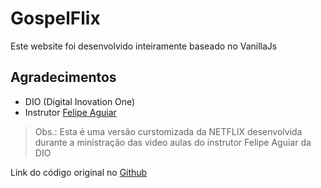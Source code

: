 # GospelFlix

Este website foi desenvolvido inteiramente baseado no VanillaJs

## Agradecimentos

- DIO (Digital Inovation One)
- Instrutor [Felipe Aguiar](https://github.com/felipeAguiarCode)

> Obs.: Esta é uma versão curstomizada da NETFLIX desenvolvida durante a ministração das video aulas do instrutor Felipe Aguiar da DIO

Link do código original no [Github](https://github.com/felipeAguiarCode/netflix-clone)

